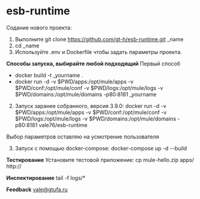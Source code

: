 # esb-runtime

Содание нового проекта:
1. Выполните git clone https://github.com/gt-h/esb-runtime.git _name
2. cd _name
3. Используйте .env и Dockerfile чтобы задать параметры проекта.

**Способы запуска, выбирайте любой подходящий**
Первый способ
- docker build -t _yourname .
- docker run -d -v $PWD/apps:/opt/mule/apps -v $PWD/conf:/opt/mule/conf -v $PWD/logs:/opt/mule/logs -v $PWD/domains:/opt/mule/domains -p80:8181 _yourname

2. Запуск заранее собранного, версия 3.9.0:
docker run -d -v $PWD/apps:/opt/mule/apps -v $PWD/conf:/opt/mule/conf -v $PWD/logs:/opt/mule/logs -v $PWD/domains:/opt/mule/domains -p80:8181 vale76/esb-runtime

Выбор параметров оставляю на усмотрение пользователя

3. Запуск с помощью docker-compose:
docker-compose up -d --build

**Тестирование**
 Установите тестовой приложение:
 cp mule-hello.zip apps/
 http://<yourip>
 
 **Инспектирование**
 tail -f logs/*
 
 **Feedback**
 vale@gtufa.ru
 


